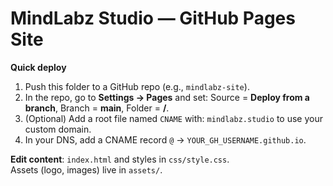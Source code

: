 
# MindLabz Studio — GitHub Pages Site

**Quick deploy**  
1) Push this folder to a GitHub repo (e.g., `mindlabz-site`).  
2) In the repo, go to **Settings → Pages** and set: Source = **Deploy from a branch**, Branch = **main**, Folder = **/**.  
3) (Optional) Add a root file named `CNAME` with: `mindlabz.studio` to use your custom domain.  
4) In your DNS, add a CNAME record `@` → `YOUR_GH_USERNAME.github.io`.

**Edit content**: `index.html` and styles in `css/style.css`.  
Assets (logo, images) live in `assets/`.
